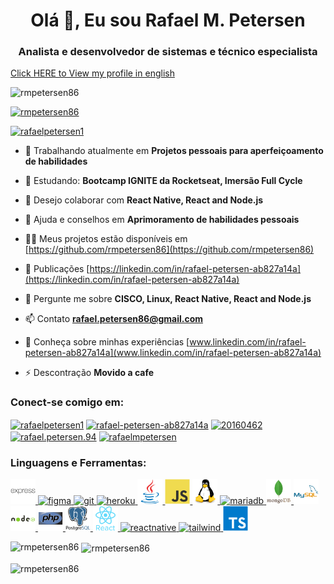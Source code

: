 <h1 align="center">Olá 👋, Eu sou Rafael M. Petersen</h1>
<h3 align="center">Analista e desenvolvedor de sistemas e técnico especialista</h3>

<a href="./README-eng.md">Click HERE to View my profile in english</a>

<p align="left"> <img src="https://komarev.com/ghpvc/?username=rmpetersen86&label=Profile%20views&color=0e75b6&style=flat" alt="rmpetersen86" /> </p>

<p align="left"> <a href="https://github.com/ryo-ma/github-profile-trophy"><img src="https://github-profile-trophy.vercel.app/?username=rmpetersen86" alt="rmpetersen86" /></a> </p>

<p align="left"> <a href="https://twitter.com/rafaelpetersen1" target="blank"><img src="https://img.shields.io/twitter/follow/rafaelpetersen1?logo=twitter&style=for-the-badge" alt="rafaelpetersen1" /></a> </p>

- 🔭 Trabalhando atualmente em **Projetos pessoais para aperfeiçoamento de habilidades**

- 🌱 Estudando: **Bootcamp IGNITE da Rocketseat, Imersão Full Cycle**

- 👯 Desejo colaborar com  **React Native, React and Node.js**

- 🤝 Ajuda e conselhos em  **Aprimoramento de habilidades pessoais**

- 👨‍💻 Meus projetos estão disponíveis em [https://github.com/rmpetersen86](https://github.com/rmpetersen86)

- 📝 Publicações [https://linkedin.com/in/rafael-petersen-ab827a14a](https://linkedin.com/in/rafael-petersen-ab827a14a)

- 💬 Pergunte me sobre **CISCO, Linux, React Native, React and Node.js**

- 📫 Contato **rafael.petersen86@gmail.com**

- 📄 Conheça sobre minhas experiências [www.linkedin.com/in/rafael-petersen-ab827a14a](www.linkedin.com/in/rafael-petersen-ab827a14a)

- ⚡ Descontração **Movido a cafe**

<h3 align="left">Conect-se comigo em:</h3>
<p align="left">
<a href="https://twitter.com/rafaelpetersen1" target="blank"><img align="center" src="https://raw.githubusercontent.com/rahuldkjain/github-profile-readme-generator/master/src/images/icons/Social/twitter.svg" alt="rafaelpetersen1" height="30" width="40" /></a>
<a href="https://linkedin.com/in/rafael-petersen-ab827a14a" target="blank"><img align="center" src="https://raw.githubusercontent.com/rahuldkjain/github-profile-readme-generator/master/src/images/icons/Social/linked-in-alt.svg" alt="rafael-petersen-ab827a14a" height="30" width="40" /></a>
<a href="https://stackoverflow.com/users/20160462" target="blank"><img align="center" src="https://raw.githubusercontent.com/rahuldkjain/github-profile-readme-generator/master/src/images/icons/Social/stack-overflow.svg" alt="20160462" height="30" width="40" /></a>
<a href="https://fb.com/rafael.petersen.94" target="blank"><img align="center" src="https://raw.githubusercontent.com/rahuldkjain/github-profile-readme-generator/master/src/images/icons/Social/facebook.svg" alt="rafael.petersen.94" height="30" width="40" /></a>
<a href="https://instagram.com/rafaelmpetersen" target="blank"><img align="center" src="https://raw.githubusercontent.com/rahuldkjain/github-profile-readme-generator/master/src/images/icons/Social/instagram.svg" alt="rafaelmpetersen" height="30" width="40" /></a>
</p>

<h3 align="left">Linguagens e Ferramentas:</h3>
<p align="left"> <a href="https://expressjs.com" target="_blank" rel="noreferrer"> <img src="https://raw.githubusercontent.com/devicons/devicon/master/icons/express/express-original-wordmark.svg" alt="express" width="40" height="40"/> </a> <a href="https://www.figma.com/" target="_blank" rel="noreferrer"> <img src="https://www.vectorlogo.zone/logos/figma/figma-icon.svg" alt="figma" width="40" height="40"/> </a> <a href="https://git-scm.com/" target="_blank" rel="noreferrer"> <img src="https://www.vectorlogo.zone/logos/git-scm/git-scm-icon.svg" alt="git" width="40" height="40"/> </a> <a href="https://heroku.com" target="_blank" rel="noreferrer"> <img src="https://www.vectorlogo.zone/logos/heroku/heroku-icon.svg" alt="heroku" width="40" height="40"/> </a> <a href="https://www.java.com" target="_blank" rel="noreferrer"> <img src="https://raw.githubusercontent.com/devicons/devicon/master/icons/java/java-original.svg" alt="java" width="40" height="40"/> </a> <a href="https://developer.mozilla.org/en-US/docs/Web/JavaScript" target="_blank" rel="noreferrer"> <img src="https://raw.githubusercontent.com/devicons/devicon/master/icons/javascript/javascript-original.svg" alt="javascript" width="40" height="40"/> </a> <a href="https://www.linux.org/" target="_blank" rel="noreferrer"> <img src="https://raw.githubusercontent.com/devicons/devicon/master/icons/linux/linux-original.svg" alt="linux" width="40" height="40"/> </a> <a href="https://mariadb.org/" target="_blank" rel="noreferrer"> <img src="https://www.vectorlogo.zone/logos/mariadb/mariadb-icon.svg" alt="mariadb" width="40" height="40"/> </a> <a href="https://www.mongodb.com/" target="_blank" rel="noreferrer"> <img src="https://raw.githubusercontent.com/devicons/devicon/master/icons/mongodb/mongodb-original-wordmark.svg" alt="mongodb" width="40" height="40"/> </a> <a href="https://www.mysql.com/" target="_blank" rel="noreferrer"> <img src="https://raw.githubusercontent.com/devicons/devicon/master/icons/mysql/mysql-original-wordmark.svg" alt="mysql" width="40" height="40"/> </a> <a href="https://nodejs.org" target="_blank" rel="noreferrer"> <img src="https://raw.githubusercontent.com/devicons/devicon/master/icons/nodejs/nodejs-original-wordmark.svg" alt="nodejs" width="40" height="40"/> </a> <a href="https://www.php.net" target="_blank" rel="noreferrer"> <img src="https://raw.githubusercontent.com/devicons/devicon/master/icons/php/php-original.svg" alt="php" width="40" height="40"/> </a> <a href="https://www.postgresql.org" target="_blank" rel="noreferrer"> <img src="https://raw.githubusercontent.com/devicons/devicon/master/icons/postgresql/postgresql-original-wordmark.svg" alt="postgresql" width="40" height="40"/> </a> <a href="https://reactjs.org/" target="_blank" rel="noreferrer"> <img src="https://raw.githubusercontent.com/devicons/devicon/master/icons/react/react-original-wordmark.svg" alt="react" width="40" height="40"/> </a> <a href="https://reactnative.dev/" target="_blank" rel="noreferrer"> <img src="https://reactnative.dev/img/header_logo.svg" alt="reactnative" width="40" height="40"/> </a> <a href="https://tailwindcss.com/" target="_blank" rel="noreferrer"> <img src="https://www.vectorlogo.zone/logos/tailwindcss/tailwindcss-icon.svg" alt="tailwind" width="40" height="40"/> </a> <a href="https://www.typescriptlang.org/" target="_blank" rel="noreferrer"> <img src="https://raw.githubusercontent.com/devicons/devicon/master/icons/typescript/typescript-original.svg" alt="typescript" width="40" height="40"/> </a> </p>

<p><img align="left" src="https://github-readme-stats.vercel.app/api/top-langs?username=rmpetersen86&show_icons=true&locale=en&layout=compact" alt="rmpetersen86" /></p>

<p>&nbsp;<img align="center" src="https://github-readme-stats.vercel.app/api?username=rmpetersen86&show_icons=true&locale=en" alt="rmpetersen86" /></p>

<p><img align="center" src="https://github-readme-streak-stats.herokuapp.com/?user=rmpetersen86&" alt="rmpetersen86" /></p>


